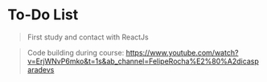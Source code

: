 # To-Do List

> First study and contact with ReactJs


> Code building during course: https://www.youtube.com/watch?v=ErjWNvP6mko&t=1s&ab_channel=FelipeRocha%E2%80%A2dicasparadevs